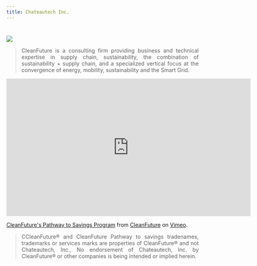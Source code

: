 ```yaml
---
title: Chateautech Inc.
---
```

#

<div data-type="logo">
      <a href="http://cleanfuture.us" target="new"><img style="background-position: center center;background-repeat: no-repeat;" data-setting="border" src="https://cleanfuture.us/wp-content/uploads/2019/07/cleanfuture-logo.png">
      </a>
 </div>

<blockquote style="text-align: justify;">CleanFuture is a consulting firm providing business and technical expertise in supply chain, sustainability, the combination of sustainability + supply chain, and a specialized vertical focus at the convergence of energy, mobility, sustainability and the Smart Grid. </blockquote>

<iframe src="https://player.vimeo.com/video/740814249?h=ce58abf5b3" width="640" height="360" frameborder="0" allow="autoplay; fullscreen; picture-in-picture" allowfullscreen></iframe>
<p><a href="https://vimeo.com/740814249">CleanFuture&#039;s Pathway to Savings Program</a> from <a href="https://vimeo.com/cleanfuture">CleanFuture</a> on <a href="https://vimeo.com">Vimeo</a>.</p>

<blockquote style="text-align: justify;">CCleanFuture® and CleanFuture Pathway to savings tradenames, trademarks or services marks are properties of CleanFuture® and not Chateautech, Inc., No endorsement of Chateautech, Inc. by CleanFuture® or other companies is being intended or implied herein.</blockquote>